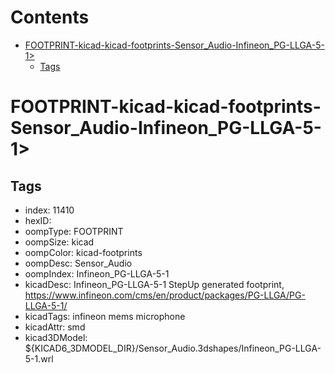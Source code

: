 



Contents
========

* [FOOTPRINT-kicad-kicad-footprints-Sensor_Audio-Infineon_PG-LLGA-5-1>](#footprint-kicad-kicad-footprints-sensor_audio-infineon_pg-llga-5-1)
	* [Tags](#tags)

# FOOTPRINT-kicad-kicad-footprints-Sensor_Audio-Infineon_PG-LLGA-5-1>

## Tags

- index: 11410
- hexID: 
- oompType: FOOTPRINT
- oompSize: kicad
- oompColor: kicad-footprints
- oompDesc: Sensor_Audio
- oompIndex: Infineon_PG-LLGA-5-1
- kicadDesc: Infineon_PG-LLGA-5-1 StepUp generated footprint, https://www.infineon.com/cms/en/product/packages/PG-LLGA/PG-LLGA-5-1/
- kicadTags: infineon mems microphone
- kicadAttr: smd
- kicad3DModel: ${KICAD6_3DMODEL_DIR}/Sensor_Audio.3dshapes/Infineon_PG-LLGA-5-1.wrl
